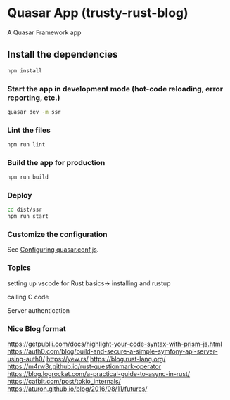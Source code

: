 # Quasar App (trusty-rust-blog)

A Quasar Framework app

## Install the dependencies
```bash
npm install
```

### Start the app in development mode (hot-code reloading, error reporting, etc.)
```bash
quasar dev -m ssr
```

### Lint the files
```bash
npm run lint
```

### Build the app for production
```bash
npm run build
```

### Deploy
```bash
cd dist/ssr
npm run start
```


### Customize the configuration
See [Configuring quasar.conf.js](https://quasar.dev/quasar-cli/quasar-conf-js).


### Topics
setting up vscode for Rust
basics-> installing and rustup

calling C code

Server authentication

### Nice Blog format
https://getpublii.com/docs/highlight-your-code-syntax-with-prism-js.html
https://auth0.com/blog/build-and-secure-a-simple-symfony-api-server-using-auth0/
https://yew.rs/
https://blog.rust-lang.org/
https://m4rw3r.github.io/rust-questionmark-operator
https://blog.logrocket.com/a-practical-guide-to-async-in-rust/
https://cafbit.com/post/tokio_internals/
https://aturon.github.io/blog/2016/08/11/futures/